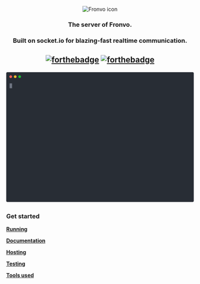 <p align='center'><img src='https://i.ibb.co/88C4JbF/fronvo-logo.png' alt='Fronvo icon'></p>
<h3 align='center'>The server of Fronvo.</h3>
<h3 align='center'>Built on socket.io for blazing-fast realtime communication.</h3>
<h2 align='center'>  

[![forthebadge](https://forthebadge.com/images/badges/made-with-typescript.svg)](https://forthebadge.com)
[![forthebadge](https://forthebadge.com/images/badges/built-with-love.svg)](https://forthebadge.com)
  
<img src='https://raw.githubusercontent.com/Fronvo/fronvo/master/assets/svgs/demo-run-local.svg' alt='Fronvo demo run'>
  
</h2>

### Get started

**[Running](https://github.com/Fronvo/fronvo/blob/master/RUNNING.md)**

**[Documentation](https://github.com/Fronvo/fronvo/blob/master/DOCUMENTATION.md)**

**[Hosting](https://github.com/Fronvo/fronvo/blob/master/HOSTING.md)**

**[Testing](https://github.com/Fronvo/fronvo/blob/master/TESTING.md)**

**[Tools used](https://github.com/Fronvo/fronvo/blob/master/TOOLS.md)**
